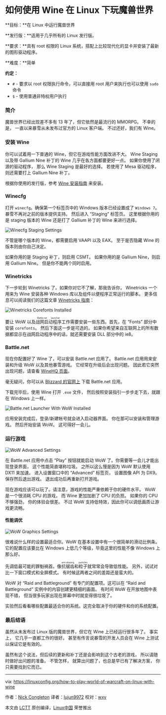 如何使用 Wine 在 Linux 下玩魔兽世界
======

**目标：**在 Linux 中运行魔兽世界

**发行版：**适用于几乎所有的 Linux 发行版。

**要求：**具有 root 权限的 Linux 系统，搭配上比较现代化的显卡并安装了最新的图形驱动程序。

**难度：**简单

**约定：**

* `#` - 要求以 root 权限执行命令，可以直接用 root 用户来执行也可以使用 `sudo` 命令
* `$` - 使用普通非特权用户执行

### 简介

魔兽世界已经出现差不多有 13 年了，但它依然是最流行的 MMORPG。 不幸的是， 一直以来暴雪从未发布过官方的 Linux 客户端。 不过还好，我们有 Wine。

### 安装 Wine

你可以试着用一下普通的 Wine，但它在游戏性能方面改进不大。 Wine Staging 以及带 Gallium Nine 补丁的 Wine 几乎在各方面都要更好一点。 如果你使用了闭源的驱动程序， 那么 Wine Staging 是最好的选择。 若使用了 Mesa 驱动程序， 则还需要打上 Gallium Nine 补丁。

根据你使用的发行版，参考 [Wine 安装指南][6] 来安装。 

### Winecfg

打开 `winecfg`。确保第一个标签页中的 Windows 版本已经设置成了 `Windows 7`。 暴雪不再对之前的版本提供支持。 然后进入 “Staging” 标签页。 这里根据你用的是 staging 版本的 Wine 还是打了 Gallium 补丁的 Wine 来进行选择。

![Winecfg Staging Settings][1]

不管是哪个版本的 Wine，都需要启用 VAAPI 以及 EAX。 至于是否隐藏 Wine 的版本则由你自己决定。

如果你用的是 Staging 补丁，则启用 CSMT。 如果你用的是 Gallium Nine，则启用 Gallium Nine。 但是你不能两个同时启用。

### Winetricks

下一步轮到 Winetricks 了。如果你对它不了解，那我告诉你， Winetricks 一个用来为 Wine 安装各种 Windows 库以及组件以便程序正常运行的脚本。 更多信息可以阅读我们的这篇文章 [Winetricks 指南][7]：

![Winetricks Corefonts Installed][2]

要让 WoW 以及<ruby>战网启动程序<rt>Battle.net launcher</rt></ruby>工作需要安装一些东西。首先，在 “Fonts” 部分中安装 `corefonts`。 然后下面这一步是可选的， 如果你希望来自互联网上的所有数据都显示在战网启动程序中的话，就还需要安装 DLL 部分中的 ie8。

### Battle.net

现在你配置好了 Wine 了，可以安装 Battle.net 应用了。 Battle.net 应用用来安装和升级 WoW 以及其他暴雪游戏。 它经常在升级后会出现问题。 因此若它突然出现问题，请查看 [WineHQ 页面][8]。

毫无疑问，你可以从 [Blizzard 的官网上][9] 下载 Battle.net 应用。

下载完毕后，使用 Wine 打开 `.exe` 文件， 然后按照安装指引一步步走下去，就跟在 Windows 上一样。

![Battle.net Launcher With WoW Installed][3]

应用安装完成后，登录/新建帐号就会进入启动器界面。 你在那可以安装和管理游戏。 然后开始安装 WoW。 这可得好一会儿。

### 运行游戏

![WoW Advanced Settings][4]

在 Battle.net 应用中点击 “Play” 按钮就能启动 WoW 了。你需要等一会儿才能出现登录界面， 这个性能简直堪称垃圾。 之所以这么慢是因为 WoW 默认使用 DX11 来加速。 进入设置窗口中的 “Advanced” 标签页， 设置图像 API 为 DX9。 保存然后退出游戏。 退出成功后再重新打开游戏。

现在游戏应该可以玩了。请注意，游戏的性能严重依赖于你的硬件水平。 WoW 是一个很消耗 CPU 的游戏， 而 Wine 更加加剧了 CPU 的负担。 如果你的 CPU 不够强劲， 你的体验会很差。 不过 WoW 支持低特效，因此你可以调低画质让游戏更流畅。

#### 性能调优

![WoW Graphics Settings][5]

很难说什么样的设置最适合你。WoW 在基本设置中有一个很简单的滑动比例条。 它的配置应该要比在 Windows 上低几个等级，毕竟这里的性能不像 Windows 上那么好。

先调低最可能的罪魁祸首。像<ruby>抗锯齿<rt>anti-aliasing</rt></ruby>和<ruby>粒子<rt>particles</rt></ruby>就常常会导致低性能。 另外，试试对比一下窗口模式和全屏模式。 有时候这两者之间的差距还是蛮大的。

WoW 对 “Raid and Battleground” 有专门的配置项。这可以在 “Raid and Battleground” 实例中的内容创建更精细的画面。 有时间 WoW 在开放地图中表现不错， 但当很多玩家出现在屏幕中时就变得很垃圾了。

实验然后看看哪些配置最适合你的系统。这完全取决于你的硬件和你的系统配置。

### 最后结语

虽然从未发布过 Linux 版的魔兽世界，但它在 Wine 上已经运行很多年了。 事实上， 它几乎一直都工作的很好。 甚至有传言说暴雪的开发人员会在 Wine 上测试以保证它是有效的。

虽然有这个说法，但后续的更新和补丁还是会影响到这个古老的游戏， 所以请随时做好出问题的准备。 不管怎样， 就算出问题了，也总是早已有了解决方案， 你只需要找到它而已。

--------------------------------------------------------------------------------

via: https://linuxconfig.org/how-to-play-world-of-warcraft-on-linux-with-wine

作者：[Nick Congleton][a]
译者：[lujun9972](https://github.com/lujun9972)
校对：[wxy](https://github.com/wxy)

本文由 [LCTT](https://github.com/LCTT/TranslateProject) 原创编译，[Linux中国](https://linux.cn/) 荣誉推出

[a]:https://linuxconfig.org
[1]:https://linuxconfig.org/images/wow-wine-staging.jpg
[2]:https://linuxconfig.org/images/wow-wine-corefonts.jpg
[3]:https://linuxconfig.org/images/wow-bnet.jpg
[4]:https://linuxconfig.org/images/wow-api.jpg
[5]:https://linuxconfig.org/images/wow-settings.jpg
[6]:https://linuxconfig.org/installing-wine
[7]:https://linuxconfig.org/configuring-wine-with-winetricks
[8]:https://appdb.winehq.org/objectManager.php?sClass=version&iId=28855&iTestingId=98594
[9]:http://us.battle.net/en/app/
